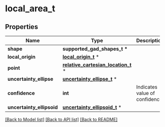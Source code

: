 # local_area_t

## Properties
Name | Type | Description | Notes
------------ | ------------- | ------------- | -------------
**shape** | **supported_gad_shapes_t \*** |  | 
**local_origin** | [**local_origin_t**](local_origin.md) \* |  | 
**point** | [**relative_cartesian_location_t**](relative_cartesian_location.md) \* |  | 
**uncertainty_ellipse** | [**uncertainty_ellipse_t**](uncertainty_ellipse.md) \* |  | 
**confidence** | **int** | Indicates value of confidence. | 
**uncertainty_ellipsoid** | [**uncertainty_ellipsoid_t**](uncertainty_ellipsoid.md) \* |  | 

[[Back to Model list]](../README.md#documentation-for-models) [[Back to API list]](../README.md#documentation-for-api-endpoints) [[Back to README]](../README.md)


